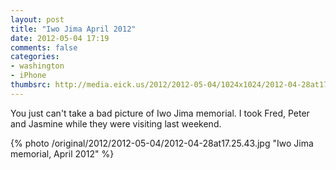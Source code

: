 ```yaml
---
layout: post
title: "Iwo Jima April 2012"
date: 2012-05-04 17:19
comments: false
categories: 
- washington
- iPhone
thumbsrc: http://media.eick.us/2012/2012-05-04/1024x1024/2012-04-28at17.25.43.jpg
---
```

You just can't take a bad picture of Iwo Jima memorial.  I took Fred, Peter and Jasmine while they were visiting last weekend.



{% photo /original/2012/2012-05-04/2012-04-28at17.25.43.jpg "Iwo Jima memorial, April 2012" %}

